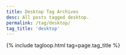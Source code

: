 ```yaml
---
title: Desktop Tag Archives
desc: All posts tagged desktop.
permalink: /tag/desktop/
tag_title: 'desktop'
---
```

{% include tagloop.html tag=page.tag_title %}